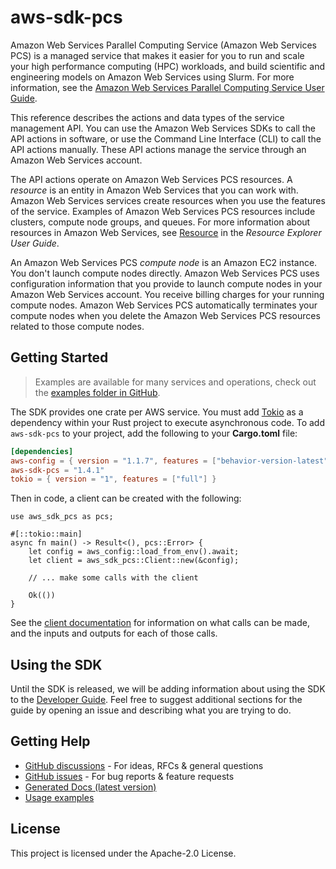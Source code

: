 # aws-sdk-pcs

Amazon Web Services Parallel Computing Service (Amazon Web Services PCS) is a managed service that makes it easier for you to run and scale your high performance computing (HPC) workloads, and build scientific and engineering models on Amazon Web Services using Slurm. For more information, see the [Amazon Web Services Parallel Computing Service User Guide](https://docs.aws.amazon.com/pcs/latest/userguide).

This reference describes the actions and data types of the service management API. You can use the Amazon Web Services SDKs to call the API actions in software, or use the Command Line Interface (CLI) to call the API actions manually. These API actions manage the service through an Amazon Web Services account.

The API actions operate on Amazon Web Services PCS resources. A _resource_ is an entity in Amazon Web Services that you can work with. Amazon Web Services services create resources when you use the features of the service. Examples of Amazon Web Services PCS resources include clusters, compute node groups, and queues. For more information about resources in Amazon Web Services, see [Resource](https://docs.aws.amazon.com/resource-explorer/latest/userguide/getting-started-terms-and-concepts.html#term-resource) in the _Resource Explorer User Guide_.

An Amazon Web Services PCS _compute node_ is an Amazon EC2 instance. You don't launch compute nodes directly. Amazon Web Services PCS uses configuration information that you provide to launch compute nodes in your Amazon Web Services account. You receive billing charges for your running compute nodes. Amazon Web Services PCS automatically terminates your compute nodes when you delete the Amazon Web Services PCS resources related to those compute nodes.

## Getting Started

> Examples are available for many services and operations, check out the
> [examples folder in GitHub](https://github.com/awslabs/aws-sdk-rust/tree/main/examples).

The SDK provides one crate per AWS service. You must add [Tokio](https://crates.io/crates/tokio)
as a dependency within your Rust project to execute asynchronous code. To add `aws-sdk-pcs` to
your project, add the following to your **Cargo.toml** file:

```toml
[dependencies]
aws-config = { version = "1.1.7", features = ["behavior-version-latest"] }
aws-sdk-pcs = "1.4.1"
tokio = { version = "1", features = ["full"] }
```

Then in code, a client can be created with the following:

```rust,no_run
use aws_sdk_pcs as pcs;

#[::tokio::main]
async fn main() -> Result<(), pcs::Error> {
    let config = aws_config::load_from_env().await;
    let client = aws_sdk_pcs::Client::new(&config);

    // ... make some calls with the client

    Ok(())
}
```

See the [client documentation](https://docs.rs/aws-sdk-pcs/latest/aws_sdk_pcs/client/struct.Client.html)
for information on what calls can be made, and the inputs and outputs for each of those calls.

## Using the SDK

Until the SDK is released, we will be adding information about using the SDK to the
[Developer Guide](https://docs.aws.amazon.com/sdk-for-rust/latest/dg/welcome.html). Feel free to suggest
additional sections for the guide by opening an issue and describing what you are trying to do.

## Getting Help

* [GitHub discussions](https://github.com/awslabs/aws-sdk-rust/discussions) - For ideas, RFCs & general questions
* [GitHub issues](https://github.com/awslabs/aws-sdk-rust/issues/new/choose) - For bug reports & feature requests
* [Generated Docs (latest version)](https://awslabs.github.io/aws-sdk-rust/)
* [Usage examples](https://github.com/awslabs/aws-sdk-rust/tree/main/examples)

## License

This project is licensed under the Apache-2.0 License.

